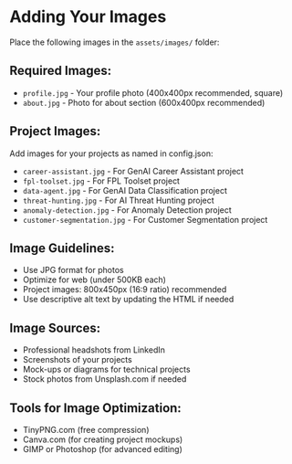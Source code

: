 # Adding Your Images

Place the following images in the `assets/images/` folder:

## Required Images:
- `profile.jpg` - Your profile photo (400x400px recommended, square)
- `about.jpg` - Photo for about section (600x400px recommended)

## Project Images:
Add images for your projects as named in config.json:
- `career-assistant.jpg` - For GenAI Career Assistant project
- `fpl-toolset.jpg` - For FPL Toolset project  
- `data-agent.jpg` - For GenAI Data Classification project
- `threat-hunting.jpg` - For AI Threat Hunting project
- `anomaly-detection.jpg` - For Anomaly Detection project
- `customer-segmentation.jpg` - For Customer Segmentation project

## Image Guidelines:
- Use JPG format for photos
- Optimize for web (under 500KB each)
- Project images: 800x450px (16:9 ratio) recommended
- Use descriptive alt text by updating the HTML if needed

## Image Sources:
- Professional headshots from LinkedIn
- Screenshots of your projects
- Mock-ups or diagrams for technical projects
- Stock photos from Unsplash.com if needed

## Tools for Image Optimization:
- TinyPNG.com (free compression)
- Canva.com (for creating project mockups)
- GIMP or Photoshop (for advanced editing)
